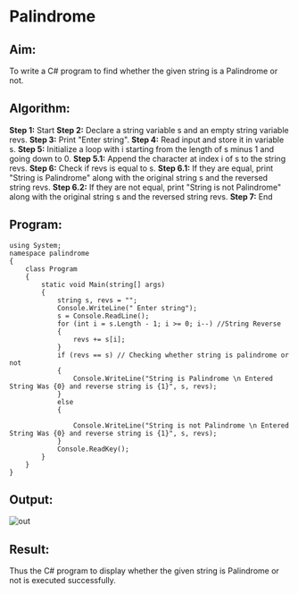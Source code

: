 # Palindrome


## Aim:
To write a C# program to find whether the given string is a Palindrome or not.
## Algorithm:
**Step 1:** Start
**Step 2:** Declare a string variable s and an empty string variable revs.
**Step 3:** Print "Enter string".
**Step 4:** Read input and store it in variable s.
**Step 5:** Initialize a loop with i starting from the length of s minus 1 and going down to 0.
**Step 5.1:** Append the character at index i of s to the string revs.
**Step 6:** Check if revs is equal to s.
**Step 6.1:** If they are equal, print "String is Palindrome" along with the original string s and the reversed string revs.
**Step 6.2:** If they are not equal, print "String is not Palindrome" along with the original string s and the reversed string revs.
**Step 7:** End
## Program:
```
using System;
namespace palindrome
{
    class Program
    {
        static void Main(string[] args)
        {
            string s, revs = "";
            Console.WriteLine(" Enter string");
            s = Console.ReadLine();
            for (int i = s.Length - 1; i >= 0; i--) //String Reverse  
            {
                revs += s[i];
            }
            if (revs == s) // Checking whether string is palindrome or not  
            {
                Console.WriteLine("String is Palindrome \n Entered String Was {0} and reverse string is {1}", s, revs);
            }
            else
            {
                
                Console.WriteLine("String is not Palindrome \n Entered String Was {0} and reverse string is {1}", s, revs);
            }
            Console.ReadKey();
        }
    }
}
```
## Output:
![out](https://github.com/Praveen22042005/Palindrome/assets/112475766/fe44cde1-3b3c-45e9-a4a3-1ab90426ca1e)

## Result:
Thus the C# program to display whether the given string is Palindrome or not is executed successfully.
